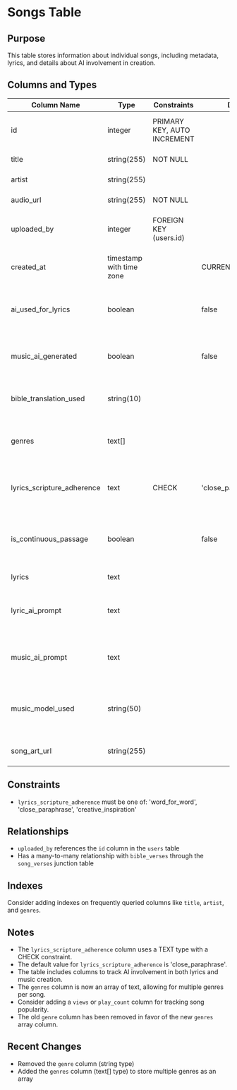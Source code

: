 # Songs Table

## Purpose
This table stores information about individual songs, including metadata, lyrics, and details about AI involvement in creation.

## Columns and Types

| Column Name | Type | Constraints | Default | Description |
|-------------|------|-------------|---------|-------------|
| id | integer | PRIMARY KEY, AUTO INCREMENT | | Unique identifier for the song |
| title | string(255) | NOT NULL | | Title of the song |
| artist | string(255) | | | Artist of the song |
| audio_url | string(255) | NOT NULL | | URL to the audio file |
| uploaded_by | integer | FOREIGN KEY (users.id) | | ID of the user who uploaded the song |
| created_at | timestamp with time zone | | CURRENT_TIMESTAMP | Timestamp of when the song was created |
| ai_used_for_lyrics | boolean | | false | Indicates if AI was used to generate lyrics |
| music_ai_generated | boolean | | false | Indicates if AI was used to generate music |
| bible_translation_used | string(10) | | | Bible translation used for the lyrics |
| genres | text[] | | | Array of genres associated with the song |
| lyrics_scripture_adherence | text | CHECK | 'close_paraphrase' | How closely the lyrics adhere to scripture |
| is_continuous_passage | boolean | | false | Indicates if the song uses a continuous scripture passage |
| lyrics | text | | | Full lyrics of the song |
| lyric_ai_prompt | text | | | AI prompt used for generating lyrics (if applicable) |
| music_ai_prompt | text | | | AI prompt used for generating music (if applicable) |
| music_model_used | string(50) | | | AI model used for music generation (if applicable) |
| song_art_url | string(255) | | | URL to the song's artwork |

## Constraints

- `lyrics_scripture_adherence` must be one of: 'word_for_word', 'close_paraphrase', 'creative_inspiration'

## Relationships

- `uploaded_by` references the `id` column in the `users` table
- Has a many-to-many relationship with `bible_verses` through the `song_verses` junction table

## Indexes

Consider adding indexes on frequently queried columns like `title`, `artist`, and `genres`.

## Notes

- The `lyrics_scripture_adherence` column uses a TEXT type with a CHECK constraint.
- The default value for `lyrics_scripture_adherence` is 'close_paraphrase'.
- The table includes columns to track AI involvement in both lyrics and music creation.
- The `genres` column is now an array of text, allowing for multiple genres per song.
- Consider adding a `views` or `play_count` column for tracking song popularity.
- The old `genre` column has been removed in favor of the new `genres` array column.

## Recent Changes

- Removed the `genre` column (string type)
- Added the `genres` column (text[] type) to store multiple genres as an array
